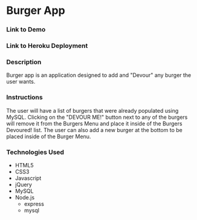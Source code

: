 # Burger App

### Link to Demo


### Link to Heroku Deployment


### Description
Burger app is an application designed to add and "Devour" any burger the user wants.  

### Instructions
The user will have a list of burgers that were already populated using MySQL.  Clicking on the "DEVOUR ME!" button next to any of the burgers will remove it from the Burgers Menu and place it inside of the Burgers Devoured! list.  The user can also add a new burger at the bottom to be placed inside of the Burger Menu.  

### Technologies Used
* HTML5
* CSS3
* Javascript
* jQuery
* MySQL
* Node.js
    - express
    - mysql

